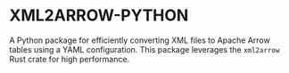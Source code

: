 # XML2ARROW-PYTHON

A Python package for efficiently converting XML files to Apache Arrow tables using a YAML configuration. This package leverages the `xml2arrow` Rust crate for high performance.
